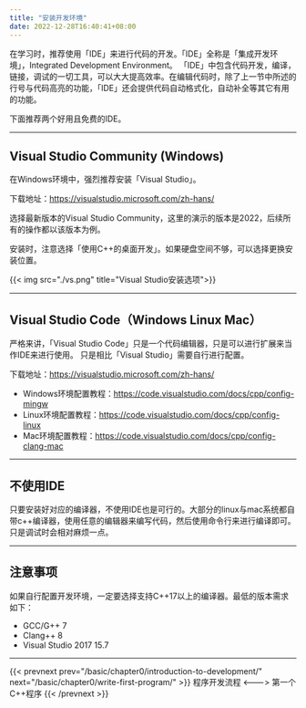 ```yaml
---
title: "安装开发环境"
date: 2022-12-28T16:40:41+08:00
---
```


在学习时，推荐使用「IDE」来进行代码的开发。「IDE」全称是「集成开发环境」，Integrated Development Environment。
「IDE」中包含代码开发，编译，链接，调试的一切工具，可以大大提高效率。在编辑代码时，除了上一节中所述的行号与代码高亮的功能，「IDE」还会提供代码自动格式化，自动补全等其它有用的功能。

下面推荐两个好用且免费的IDE。

***

## Visual Studio Community (Windows)

在Windows环境中，强烈推荐安装「Visual Studio」。

下载地址：<https://visualstudio.microsoft.com/zh-hans/>

选择最新版本的Visual Studio Community，这里的演示的版本是2022，后续所有的操作都以该版本为例。

安装时，注意选择「使用C++的桌面开发」。如果硬盘空间不够，可以选择更换安装位置。

{{< img src="./vs.png" title="Visual Studio安装选项">}}

***

## Visual Studio Code（Windows Linux Mac）

严格来讲，「Visual Studio Code」只是一个代码编辑器，只是可以进行扩展来当作IDE来进行使用。
只是相比「Visual Studio」需要自行进行配置。

下载地址：<https://visualstudio.microsoft.com/zh-hans/>

* Windows环境配置教程：<https://code.visualstudio.com/docs/cpp/config-mingw>
* Linux环境配置教程：<https://code.visualstudio.com/docs/cpp/config-linux>
* Mac环境配置教程：<https://code.visualstudio.com/docs/cpp/config-clang-mac>

***

## 不使用IDE

只要安装好对应的编译器，不使用IDE也是可行的。大部分的linux与mac系统都自带c++编译器，使用任意的编辑器来编写代码，然后使用命令行来进行编译即可。只是调试时会相对麻烦一点。

***

## 注意事项

如果自行配置开发环境，一定要选择支持C++17以上的编译器。最低的版本需求如下：

* GCC/G++ 7
* Clang++ 8
* Visual Studio 2017 15.7

***

{{< prevnext prev="/basic/chapter0/introduction-to-development/" next="/basic/chapter0/write-first-program/" >}}
程序开发流程
<--->
第一个C++程序
{{< /prevnext >}}
